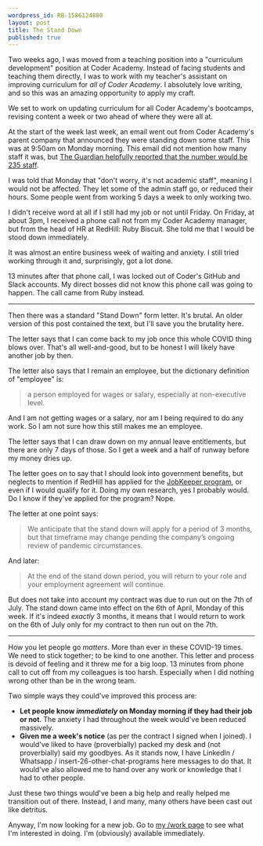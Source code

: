 ```yaml
---
wordpress_id: RB-1586124880
layout: post
title: The Stand Down
published: true
---
```


Two weeks ago, I was moved from a teaching position into a "curriculum development" position at Coder Academy. Instead of facing students and teaching them directly, I was to work with my teacher's assistant on improving curriculum for _all of Coder Academy_. I absolutely love writing, and so this was an amazing opportunity to apply my craft.

We set to work on updating curriculum for all Coder Academy's bootcamps, revising content a week or two ahead of where they were all at.

At the start of the week last week, an email went out from Coder Academy's parent company that announced they were standing down some staff. This was at 9:50am on Monday morning. This email did not mention how many staff it was, but [The Guardian helpfully reported that the number would be 235 staff](https://www.theguardian.com/australia-news/live/2020/mar/30/coronavirus-update-live-australia-news-nsw-qld-victoria-scott-morrison-press-conference-covid-19-restrictions-public-gatherings-cruise-lockdown-app-latest-updates?page=with:block-5e8138d38f0878a2a48aca93#block-5e8138d38f0878a2a48aca93).

I was told that Monday that "don't worry, it's not academic staff", meaning I would not be affected. They let some of the admin staff go, or reduced their hours. Some people went from working 5 days a week to only working two.

I didn't receive word at all if I still had my job or not until Friday. On Friday, at about 3pm, I received a phone call not from my Coder Academy manager, but from the head of HR at RedHill: Ruby Biscuit. She told me that I would be stood down immediately.

It was almost an entire business week of waiting and anxiety. I still tried working through it and, surprisingly, got a lot done.

13 minutes after that phone call, I was locked out of Coder's GitHub and Slack accounts. My direct bosses did not know this phone call was going to happen. The call came from Ruby instead.

---

Then there was a standard "Stand Down" form letter. It's brutal. An older version of this post contained the text, but I'll save you the brutality here.

The letter says that I can come back to my job once this whole COVID thing blows over. That's all well-and-good, but to be honest I will likely have another job by then.

The letter also says that I remain an employee, but the dictionary definition of "employee" is:

> a person employed for wages or salary, especially at non-executive level.

And I am not getting wages or a salary, nor am I being required to do any work. So I am not sure how this still makes me an employee.

The letter says that I can draw down on my annual leave entitlements, but there are only 7 days of those. So I get a week and a half of runway before my money dries up.

The letter goes on to say that I should look into government benefits, but neglects to mention if RedHill has applied for the [JobKeeper program](https://www.business.gov.au/risk-management/emergency-management/coronavirus-information-and-support-for-business/jobkeeper-payment), or even if I would qualify for it. Doing my own research, yes I probably would. Do I know if they've applied for the program? Nope.

The letter at one point says:

> We anticipate that the stand down will apply for a period of 3 months, but that timeframe may change pending the company’s ongoing review of pandemic circumstances.

And later:

> At the end of the stand down period, you will return to your role and your employment agreement will continue.

But does not take into account my contract was due to run out on the 7th of July. The stand down came into effect on the 6th of April, Monday of this week. If it's indeed _exactly_ 3 months, it means that I would return to work on the 6th of July only for my contract to then run out on the 7th.

---

How you let people go _matters_. More than ever in these COVID-19 times. We need to stick together; to be kind to one another. This letter and process is devoid of feeling and it threw me for a big loop. 13 minutes from phone call to cut off from my colleagues is too harsh. Especially when I did nothing wrong other than be in the wrong team.

Two simple ways they could've improved this process are:

- **Let people know _immediately_ on Monday morning if they had their job or not**. The anxiety I had throughout the week would've been reduced massively.
- **Given me a week's notice** (as per the contract I signed when I joined). I would've liked to have (proverbially) packed my desk and (not proverbially) said my goodbyes. As it stands now, I have LinkedIn / Whatsapp / insert-26-other-chat-programs here messages to do that. It would've also allowed me to hand over any work or knowledge that I had to other people.

Just these two things would've been a big help and really helped me transition out of there. Instead, I and many, many others have been cast out like detritus.

Anyway, I'm now looking for a new job. Go to [my /work page](https://ryanbigg.com/work) to see what I'm interested in doing. I'm (obviously) available immediately.

